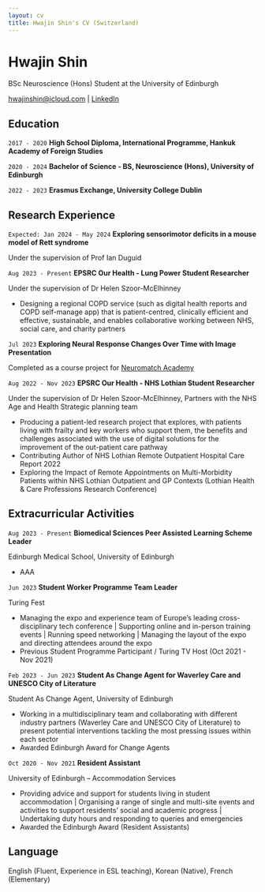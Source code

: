 ```yaml
---
layout: cv
title: Hwajin Shin's CV (Switzerland)
---
```

# Hwajin Shin
BSc Neuroscience (Hons) Student at the University of Edinburgh

<div id="webaddress">
<a href="hwajinshin@icloud.com">hwajinshin@icloud.com</a>
| <a href="https://www.linkedin.com/in/hwajin-shin-227276200">LinkedIn</a>
</div>

## Education

`2017 - 2020`
__High School Diploma, International Programme, Hankuk Academy of Foreign Studies__

`2020 - 2024`
__Bachelor of Science - BS, Neuroscience (Hons), University of Edinburgh__ 

`2022 - 2023`
__Erasmus Exchange, University College Dublin__

## Research Experience

`Expected: Jan 2024 - May 2024`
__Exploring sensorimotor deficits in a mouse model of Rett syndrome__

Under the supervision of Prof Ian Duguid

`Aug 2023 - Present`
__EPSRC Our Health - Lung Power Student Researcher__

Under the supervision of Dr Helen Szoor-McElhinney

- Designing a regional COPD service (such as digital health reports and COPD self-manage app) that is patient-centred, clinically efficient and effective, sustainable, and enables collaborative working between NHS, social care, and charity partners 

`Jul 2023`
__Exploring Neural Response Changes Over Time with Image Presentation__

Completed as a course project for <a href="https://portal.neuromatchacademy.org/certificate/58b76ab7-d0b1-40b8-99b2-1d26763916ac"> Neuromatch Academy</a>

`Aug 2022 - Nov 2023`
__EPSRC Our Health - NHS Lothian Student Researcher__

Under the supervision of Dr Helen Szoor-McElhinney, Partners with the NHS Age and Health Strategic planning team

- Producing a patient-led research project that explores, with patients living with frailty and key workers who support them, the benefits and challenges associated with the use of digital solutions for the improvement of the out-patient care pathway 
- Contributing Author of NHS Lothian Remote Outpatient Hospital Care Report 2022
- Exploring the Impact of Remote Appointments on Multi-Morbidity Patients within NHS Lothian Outpatient and GP Contexts (Lothian Health & Care Professions Research Conference)

## Extracurricular Activities

`Aug 2023 - Present`
__Biomedical Sciences Peer Assisted Learning Scheme Leader__

Edinburgh Medical School, University of Edinburgh

- AAA

`Jun 2023`
__Student Worker Programme Team Leader__

Turing Fest

- Managing the expo and experience team of Europe’s leading cross-disciplinary tech conference | Supporting online and in-person training events | Running speed networking | Managing the layout of the expo and directing attendees around the expo
- Previous Student Programme Participant / Turing TV Host (Oct 2021 - Nov 2021)

`Feb 2023 - Jun 2023`
__Student As Change Agent for Waverley Care and UNESCO City of Literature__

Student As Change Agent, University of Edinburgh

- Working in a multidisciplinary team and collaborating with different industry partners (Waverley Care and UNESCO City of Literature) to present potential interventions tackling the most pressing issues within each sector
- Awarded Edinburgh Award for Change Agents

`Oct 2020 - Nov 2021`
__Resident Assistant__

University of Edinburgh – Accommodation Services

- Providing advice and support for students living in student accommodation | Organising a range of single and multi-site events and activities to support residents’ social and academic progress | Undertaking duty hours and responding to queries and emergencies
- Awarded the Edinburgh Award (Resident Assistants)

## Language

English (Fluent, Experience in ESL teaching), Korean (Native), French (Elementary)

<!-- ### Footer

Last updated: Nov 2023 -->


